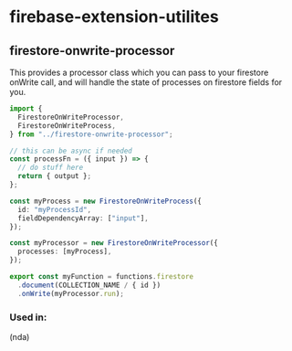 # firebase-extension-utilites

## firestore-onwrite-processor

This provides a processor class which you can pass to your firestore onWrite call, and will handle the state of processes on firestore fields for you.

```typescript
import {
  FirestoreOnWriteProcessor,
  FirestoreOnWriteProcess,
} from "../firestore-onwrite-processor";

// this can be async if needed
const processFn = ({ input }) => {
  // do stuff here
  return { output };
};

const myProcess = new FirestoreOnWriteProcess({
  id: "myProcessId",
  fieldDependencyArray: ["input"],
});

const myProcessor = new FirestoreOnWriteProcessor({
  processes: [myProcess],
});

export const myFunction = functions.firestore
  .document(COLLECTION_NAME / { id })
  .onWrite(myProcessor.run);
```

### Used in:

(nda)
